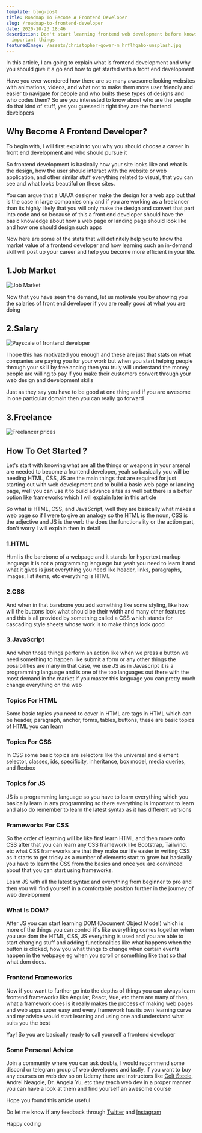 ```yaml
---
template: blog-post
title: Roadmap To Become A Frontend Developer
slug: /roadmap-to-frontend-developer
date: 2020-10-23 18:46
description: Don't start learning frontend web development before knowing these
  important things
featuredImage: /assets/christopher-gower-m_hrflhgabo-unsplash.jpg
---
```

<!--StartFragment-->

In this article, I am going to explain what is frontend development and why you should give it a go and how to get started with a front end development

Have you ever wondered how there are so many awesome looking websites with animations, videos, and what not to make them more user friendly and easier to navigate for people and who builts these types of designs and who codes them? So are you interested to know about who are the people do that kind of stuff, yes you guessed it right they are the frontend developers

## Why Become A Frontend Developer?

To begin with, I will first explain to you why you should choose a career in front end development and who should pursue it

So frontend development is basically how your site looks like and what is the design, how the user should interact with the website or web application, and other similar stuff everything related to visual, that you can see and what looks beautiful on these sites.

You can argue that a UI/UX designer make the design for a web app but that is the case in large companies only and if you are working as a freelancer than its highly likely that you will only make the design and convert that part into code and so because of this a front end developer should have the basic knowledge about how a web page or landing page should look like and how one should design such apps

Now here are some of the stats that will definitely help you to know the market value of a frontend developer and how learning such an in-demand skill will post up your career and help you become more efficient in your life.

## 1.Job Market

![Job Market](/assets/indeed-frontend.png "Job Market")

Now that you have seen the demand, let us motivate you by showing you the salaries of front end developer if you are really good at what you are doing

## 2.Salary

![Payscale of frontend developer](/assets/frontend-payscale.jpg "Payscale of frontend developer")

I hope this has motivated you enough and these are just that stats on what companies are paying you for your work but when you start helping people through your skill by freelancing then you truly will understand the money people are willing to pay if you make their customers convert through your web design and development skills

Just as they say you have to be good at one thing and if you are awesome in one particular domain then you can really go forward

## 3.Freelance

![Freelancer prices](/assets/frontend-developer-salaries-freelance-rates.png "Freelance prices of frontend developers")

## How To Get Started ?

Let's start with knowing what are all the things or weapons in your arsenal are needed to become a frontend developer, yeah so basically you will be needing HTML, CSS, JS are the main things that are required for just starting out with web development and to build a basic web page or landing page, well you can use it to build advance sites as well but there is a better option like frameworks which I will explain later in this article

So what is HTML, CSS, and JavaScript, well they are basically what makes a web page so if I were to give an analogy so the HTML is the noun, CSS is the adjective and JS is the verb the does the functionality or the action part, don't worry I will explain then in detail

### 1.HTML

Html is the barebone of a webpage and it stands for hypertext markup language it is not a programming language but yeah you need to learn it and what it gives is just everything you need like header, links, paragraphs, images, list items, etc everything is HTML

### 2.CSS

And when in that barebone you add something like some styling, like how will the buttons look what should be their width and many other features and this is all provided by something called a CSS which stands for cascading style sheets whose work is to make things look good

### 3.JavaScript

And when those things perform an action like when we press a button we need something to happen like submit a form or any other things the possibilities are many in that case, we use JS as in Javascript it is a programming language and is one of the top languages out there with the most demand in the market if you master this language you can pretty much change everything on the web

### Topics For HTML

Some basic topics you need to cover in HTML are tags in HTML which can be header, paragraph, anchor, forms, tables, buttons, these are basic topics of HTML you can learn

### Topics For CSS

In CSS some basic topics are selectors like the universal and element selector, classes, ids, specificity, inheritance, box model, media queries, and flexbox

### Topics for JS

JS is a programming language so you have to learn everything which you basically learn in any programming so there everything is important to learn and also do remember to learn the latest syntax as it has different versions

### Frameworks For CSS

So the order of learning will be like first learn HTML and then move onto CSS after that you can learn any CSS framework like Bootstrap, Tailwind, etc what CSS frameworks are that they make our life easier in writing CSS as it starts to get tricky as a number of elements start to grow but basically you have to learn the CSS from the basics and once you are convinced about that you can start using frameworks.

Learn JS with all the latest syntax and everything from beginner to pro and then you will find yourself in a comfortable position further in the journey of web development

### What Is DOM?

After JS you can start learning DOM (Document Object Model) which is more of the things you can control it's like everything comes together when you use dom the HTML, CSS, JS everything is used and you are able to start changing stuff and adding functionalities like what happens when the button is clicked, how you what things to change when certain events happen in the webpage eg when you scroll or something like that so that what dom does.

### Frontend Frameworks

Now if you want to further go into the depths of things you can always learn frontend frameworks like Angular, React, Vue, etc there are many of then, what a framework does is it really makes the process of making web pages and web apps super easy and every framework has its own learning curve and my advice would start learning and using one and understand what suits you the best

Yay! So you are basically ready to call yourself a frontend developer

### Some Personal Advice

Join a community where you can ask doubts, I would recommend some discord or telegram group of web developers and lastly, if you want to buy any courses on web dev so on Udemy there are instructors like [Colt Steele](https://www.udemy.com/course/the-web-developer-bootcamp/), Andrei Neagoie, Dr. Angela Yu, etc they teach web dev in a proper manner you can have a look at them and find yourself an awesome course

Hope you found this article useful

Do let me know if any feedback through [Twitter](https://twitter.com/kartikey_yadav7) and [Instagram](https://www.instagram.com/developers.domain/)

Happy coding